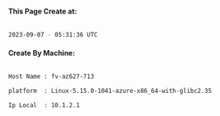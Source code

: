 
   
#### This Page Create at:

```bash

2023-09-07 - 05:31:36 UTC

```

#### Create By Machine:

```bash

Host Name : fv-az627-713

platform  : Linux-5.15.0-1041-azure-x86_64-with-glibc2.35

Ip Local  : 10.1.2.1

```

